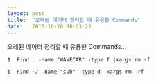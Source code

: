 ```yaml
---
layout: post
title:  "오래된 데이터 정리할 때 유용한 Commands"
date:   2015-10-20 08:03:23
---
```



오래된 데이터 정리할 때 유용한 Commands...

	$  Find . -name "WAVECAR" -type f |xargs rm -f
	
	$  Find ~/ -name "sub" -type d |xargs rm -rf


